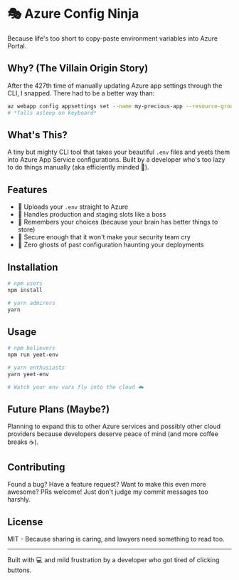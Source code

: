 # 🎭 Azure Config Ninja

Because life's too short to copy-paste environment variables into Azure Portal.

## Why? (The Villain Origin Story)

After the 427th time of manually updating Azure app settings through the CLI, I snapped. There had to be a better way than:

```bash
az webapp config appsettings set --name my-precious-app --resource-group ...
# *falls asleep on keyboard*
```

## What's This?

A tiny but mighty CLI tool that takes your beautiful `.env` files and yeets them into Azure App Service configurations. Built by a developer who's too lazy to do things manually (aka efficiently minded 🧠).

## Features

- 🚀 Uploads your `.env` straight to Azure
- 🎯 Handles production and staging slots like a boss
- 🧠 Remembers your choices (because your brain has better things to store)
- 🔐 Secure enough that it won't make your security team cry
- 👻 Zero ghosts of past configuration haunting your deployments

## Installation

```bash
# npm users
npm install

# yarn admirers
yarn
```

## Usage

```bash
# npm believers
npm run yeet-env

# yarn enthusiasts
yarn yeet-env

# Watch your env vars fly into the cloud ☁️
```

## Future Plans (Maybe?)

Planning to expand this to other Azure services and possibly other cloud providers because developers deserve peace of mind (and more coffee breaks ☕).

## Contributing

Found a bug? Have a feature request? Want to make this even more awesome? PRs welcome! Just don't judge my commit messages too harshly.

## License

MIT - Because sharing is caring, and lawyers need something to read too.

---

Built with 💻 and mild frustration by a developer who got tired of clicking buttons.
